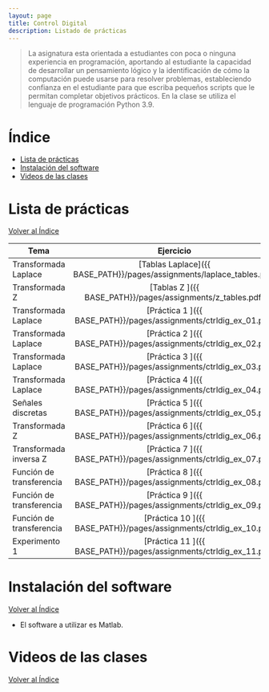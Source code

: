 ```yaml
---
layout: page
title: Control Digital
description: Listado de prácticas
---
```

> La asignatura esta orientada a estudiantes con poca o ninguna experiencia en programación, aportando al estudiante la capacidad de desarrollar un pensamiento lógico y la identificación de cómo la computación puede usarse para resolver problemas, estableciendo confianza en el estudiante para que escriba pequeños scripts que le permitan completar objetivos prácticos. En la clase se utiliza el lenguaje de programación Python 3.9.

# Índice
- [Lista de prácticas](#lista-de-prácticas)
- [Instalación del software](#instalación-del-software)
- [Videos de las clases](#videos-de-las-clases)


# Lista de prácticas
[Volver al Índice](#índice)

|Tema                         |Ejercicio       |
|-----------------------------|:--------------:|
|Transformada Laplace         |[Tablas Laplace]({{ BASE_PATH}}/pages/assignments/laplace_tables.pdf)|
|Transformada Z               |[Tablas Z      ]({{ BASE_PATH}}/pages/assignments/z_tables.pdf)|
|Transformada Laplace         |[Práctica 1    ]({{ BASE_PATH}}/pages/assignments/ctrldig_ex_01.pdf)|
|Transformada Laplace         |[Práctica 2    ]({{ BASE_PATH}}/pages/assignments/ctrldig_ex_02.pdf)|
|Transformada Laplace         |[Práctica 3    ]({{ BASE_PATH}}/pages/assignments/ctrldig_ex_03.pdf)|
|Transformada Laplace         |[Práctica 4    ]({{ BASE_PATH}}/pages/assignments/ctrldig_ex_04.pdf)|
|Señales discretas            |[Práctica 5    ]({{ BASE_PATH}}/pages/assignments/ctrldig_ex_05.pdf)|
|Transformada Z               |[Práctica 6    ]({{ BASE_PATH}}/pages/assignments/ctrldig_ex_06.pdf)|
|Transformada inversa Z       |[Práctica 7    ]({{ BASE_PATH}}/pages/assignments/ctrldig_ex_07.pdf)|
|Función de transferencia     |[Práctica 8    ]({{ BASE_PATH}}/pages/assignments/ctrldig_ex_08.pdf)|
|Función de transferencia     |[Práctica 9    ]({{ BASE_PATH}}/pages/assignments/ctrldig_ex_09.pdf)|
|Función de transferencia     |[Práctica 10   ]({{ BASE_PATH}}/pages/assignments/ctrldig_ex_10.pdf)|
|Experimento 1                |[Práctica 11   ]({{ BASE_PATH}}/pages/assignments/ctrldig_ex_11.pdf)|


# Instalación del software
[Volver al Índice](#índice)

- El software a utilizar es Matlab.

# Videos de las clases
[Volver al Índice](#índice)


<!-- Note: this is how to write a comment in HTML. Everything in here won't show up on your webpage.-->

<!--
To increase the size of the title, use fewer # in front of the paper title.
To decrease the size of the title, use more #. 
To remove the italics, remove the * before and after the description
To remove the underline from the title, remove the <u> tags (<u> and </u>)
-->
